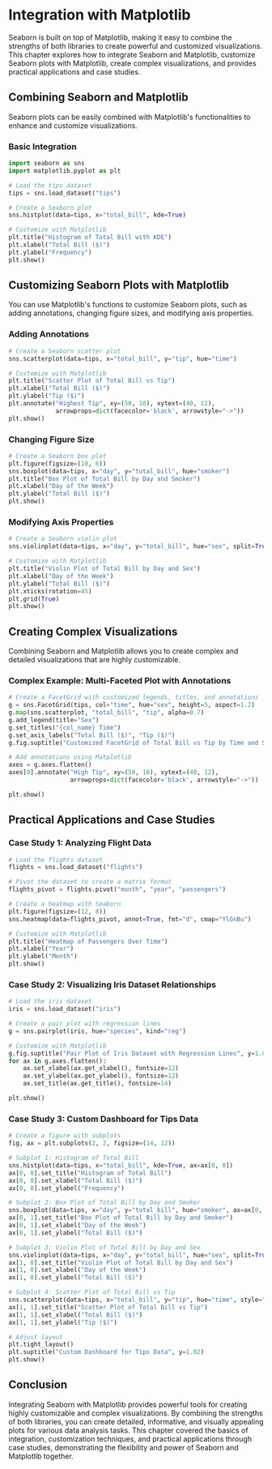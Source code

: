 # Integration with Matplotlib
Seaborn is built on top of Matplotlib, making it easy to combine the strengths of both libraries to create powerful and customized visualizations. This chapter explores how to integrate Seaborn and Matplotlib, customize Seaborn plots with Matplotlib, create complex visualizations, and provides practical applications and case studies.

## Combining Seaborn and Matplotlib
Seaborn plots can be easily combined with Matplotlib's functionalities to enhance and customize visualizations.

### Basic Integration
```python
import seaborn as sns
import matplotlib.pyplot as plt

# Load the tips dataset
tips = sns.load_dataset("tips")

# Create a Seaborn plot
sns.histplot(data=tips, x="total_bill", kde=True)

# Customize with Matplotlib
plt.title("Histogram of Total Bill with KDE")
plt.xlabel("Total Bill ($)")
plt.ylabel("Frequency")
plt.show()
```

## Customizing Seaborn Plots with Matplotlib
You can use Matplotlib's functions to customize Seaborn plots, such as adding annotations, changing figure sizes, and modifying axis properties.

### Adding Annotations
```python
# Create a Seaborn scatter plot
sns.scatterplot(data=tips, x="total_bill", y="tip", hue="time")

# Customize with Matplotlib
plt.title("Scatter Plot of Total Bill vs Tip")
plt.xlabel("Total Bill ($)")
plt.ylabel("Tip ($)")
plt.annotate("Highest Tip", xy=(50, 10), xytext=(40, 12),
             arrowprops=dict(facecolor='black', arrowstyle="->"))
plt.show()
```

### Changing Figure Size
```python
# Create a Seaborn box plot
plt.figure(figsize=(10, 6))
sns.boxplot(data=tips, x="day", y="total_bill", hue="smoker")
plt.title("Box Plot of Total Bill by Day and Smoker")
plt.xlabel("Day of the Week")
plt.ylabel("Total Bill ($)")
plt.show()
```

### Modifying Axis Properties
```python
# Create a Seaborn violin plot
sns.violinplot(data=tips, x="day", y="total_bill", hue="sex", split=True)

# Customize with Matplotlib
plt.title("Violin Plot of Total Bill by Day and Sex")
plt.xlabel("Day of the Week")
plt.ylabel("Total Bill ($)")
plt.xticks(rotation=45)
plt.grid(True)
plt.show()
```

## Creating Complex Visualizations
Combining Seaborn and Matplotlib allows you to create complex and detailed visualizations that are highly customizable.

### Complex Example: Multi-Faceted Plot with Annotations
```python
# Create a FacetGrid with customized legends, titles, and annotations
g = sns.FacetGrid(tips, col="time", hue="sex", height=5, aspect=1.2)
g.map(sns.scatterplot, "total_bill", "tip", alpha=0.7)
g.add_legend(title="Sex")
g.set_titles("{col_name} Time")
g.set_axis_labels("Total Bill ($)", "Tip ($)")
g.fig.suptitle("Customized FacetGrid of Total Bill vs Tip by Time and Sex", y=1.02)

# Add annotations using Matplotlib
axes = g.axes.flatten()
axes[0].annotate("High Tip", xy=(50, 10), xytext=(40, 12),
                 arrowprops=dict(facecolor='black', arrowstyle="->"))

plt.show()
```

## Practical Applications and Case Studies
### Case Study 1: Analyzing Flight Data
```python
# Load the flights dataset
flights = sns.load_dataset("flights")

# Pivot the dataset to create a matrix format
flights_pivot = flights.pivot("month", "year", "passengers")

# Create a heatmap with Seaborn
plt.figure(figsize=(12, 8))
sns.heatmap(data=flights_pivot, annot=True, fmt="d", cmap="YlGnBu")

# Customize with Matplotlib
plt.title("Heatmap of Passengers Over Time")
plt.xlabel("Year")
plt.ylabel("Month")
plt.show()
```

### Case Study 2: Visualizing Iris Dataset Relationships
```python
# Load the iris dataset
iris = sns.load_dataset("iris")

# Create a pair plot with regression lines
g = sns.pairplot(iris, hue="species", kind="reg")

# Customize with Matplotlib
g.fig.suptitle("Pair Plot of Iris Dataset with Regression Lines", y=1.02)
for ax in g.axes.flatten():
    ax.set_xlabel(ax.get_xlabel(), fontsize=12)
    ax.set_ylabel(ax.get_ylabel(), fontsize=12)
    ax.set_title(ax.get_title(), fontsize=14)

plt.show()
```

### Case Study 3: Custom Dashboard for Tips Data
```python
# Create a figure with subplots
fig, ax = plt.subplots(2, 2, figsize=(14, 12))

# Subplot 1: Histogram of Total Bill
sns.histplot(data=tips, x="total_bill", kde=True, ax=ax[0, 0])
ax[0, 0].set_title("Histogram of Total Bill")
ax[0, 0].set_xlabel("Total Bill ($)")
ax[0, 0].set_ylabel("Frequency")

# Subplot 2: Box Plot of Total Bill by Day and Smoker
sns.boxplot(data=tips, x="day", y="total_bill", hue="smoker", ax=ax[0, 1])
ax[0, 1].set_title("Box Plot of Total Bill by Day and Smoker")
ax[0, 1].set_xlabel("Day of the Week")
ax[0, 1].set_ylabel("Total Bill ($)")

# Subplot 3: Violin Plot of Total Bill by Day and Sex
sns.violinplot(data=tips, x="day", y="total_bill", hue="sex", split=True, ax=ax[1, 0])
ax[1, 0].set_title("Violin Plot of Total Bill by Day and Sex")
ax[1, 0].set_xlabel("Day of the Week")
ax[1, 0].set_ylabel("Total Bill ($)")

# Subplot 4: Scatter Plot of Total Bill vs Tip
sns.scatterplot(data=tips, x="total_bill", y="tip", hue="time", style="sex", ax=ax[1, 1])
ax[1, 1].set_title("Scatter Plot of Total Bill vs Tip")
ax[1, 1].set_xlabel("Total Bill ($)")
ax[1, 1].set_ylabel("Tip ($)")

# Adjust layout
plt.tight_layout()
plt.suptitle("Custom Dashboard for Tips Data", y=1.02)
plt.show()
```

## Conclusion
Integrating Seaborn with Matplotlib provides powerful tools for creating highly customizable and complex visualizations. By combining the strengths of both libraries, you can create detailed, informative, and visually appealing plots for various data analysis tasks. This chapter covered the basics of integration, customization techniques, and practical applications through case studies, demonstrating the flexibility and power of Seaborn and Matplotlib together.
